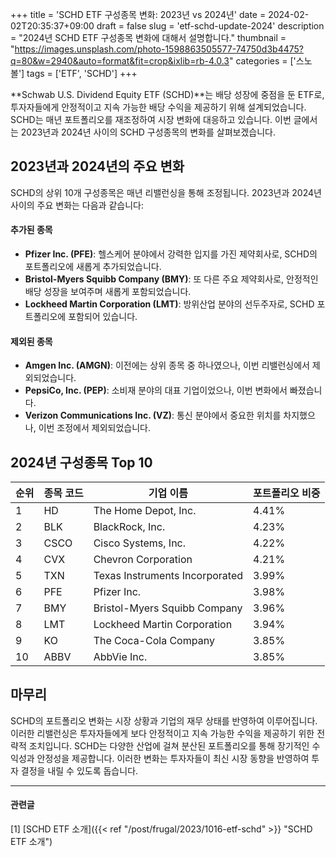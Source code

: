 +++
title = 'SCHD ETF 구성종목 변화: 2023년 vs 2024년'
date = 2024-02-02T20:35:37+09:00
draft = false
slug = 'etf-schd-update-2024'
description = "2024년 SCHD ETF 구성종목 변화에 대해서 설명합니다."
thumbnail = "https://images.unsplash.com/photo-1598863505577-74750d3b4475?q=80&w=2940&auto=format&fit=crop&ixlib=rb-4.0.3"
categories = ['스노볼']
tags = ['ETF', 'SCHD']
+++

**Schwab U.S. Dividend Equity ETF (SCHD)**는 배당 성장에 중점을 둔 ETF로, 투자자들에게 안정적이고 지속 가능한 배당 수익을 제공하기 위해 설계되었습니다. SCHD는 매년 포트폴리오를 재조정하여 시장 변화에 대응하고 있습니다. 이번 글에서는 2023년과 2024년 사이의 SCHD 구성종목의 변화를 살펴보겠습니다.

## 2023년과 2024년의 주요 변화

SCHD의 상위 10개 구성종목은 매년 리밸런싱을 통해 조정됩니다. 2023년과 2024년 사이의 주요 변화는 다음과 같습니다:

#### 추가된 종목
- **Pfizer Inc. (PFE)**: 헬스케어 분야에서 강력한 입지를 가진 제약회사로, SCHD의 포트폴리오에 새롭게 추가되었습니다.
- **Bristol-Myers Squibb Company (BMY)**: 또 다른 주요 제약회사로, 안정적인 배당 성장을 보여주며 새롭게 포함되었습니다.
- **Lockheed Martin Corporation (LMT)**: 방위산업 분야의 선두주자로, SCHD 포트폴리오에 포함되어 있습니다.

#### 제외된 종목
- **Amgen Inc. (AMGN)**: 이전에는 상위 종목 중 하나였으나, 이번 리밸런싱에서 제외되었습니다.
- **PepsiCo, Inc. (PEP)**: 소비재 분야의 대표 기업이었으나, 이번 변화에서 빠졌습니다.
- **Verizon Communications Inc. (VZ)**: 통신 분야에서 중요한 위치를 차지했으나, 이번 조정에서 제외되었습니다.

## 2024년 구성종목 Top 10

| 순위 | 종목 코드 | 기업 이름                       | 포트폴리오 비중 |
|------|-----------|---------------------------------|----------------|
| 1    | HD        | The Home Depot, Inc.            | 4.41%          |
| 2    | BLK       | BlackRock, Inc.                 | 4.23%          |
| 3    | CSCO      | Cisco Systems, Inc.             | 4.22%          |
| 4    | CVX       | Chevron Corporation             | 4.21%          |
| 5    | TXN       | Texas Instruments Incorporated  | 3.99%          |
| 6    | PFE       | Pfizer Inc.                     | 3.98%          |
| 7    | BMY       | Bristol-Myers Squibb Company    | 3.96%          |
| 8    | LMT       | Lockheed Martin Corporation     | 3.94%          |
| 9    | KO        | The Coca-Cola Company           | 3.85%          |
| 10   | ABBV      | AbbVie Inc.                     | 3.85%          |

## 마무리

SCHD의 포트폴리오 변화는 시장 상황과 기업의 재무 상태를 반영하여 이루어집니다. 이러한 리밸런싱은 투자자들에게 보다 안정적이고 지속 가능한 수익을 제공하기 위한 전략적 조치입니다. SCHD는 다양한 산업에 걸쳐 분산된 포트폴리오를 통해 장기적인 수익성과 안정성을 제공합니다. 이러한 변화는 투자자들이 최신 시장 동향을 반영하여 투자 결정을 내릴 수 있도록 돕습니다.

---

#### 관련글

[1] [SCHD ETF 소개]({{< ref "/post/frugal/2023/1016-etf-schd" >}} "SCHD ETF 소개")

